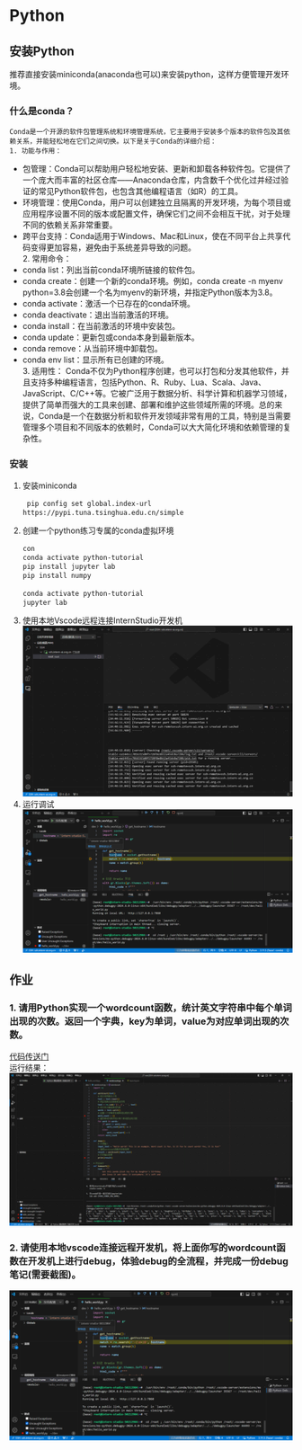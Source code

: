 # Python

## 安装Python
推荐直接安装miniconda(anaconda也可以)来安装python，这样方便管理开发环境。
### 什么是conda？
    Conda是一个开源的软件包管理系统和环境管理系统，它主要用于安装多个版本的软件包及其依赖关系，并能轻松地在它们之间切换。以下是关于Conda的详细介绍：  
    1. 功能与作用：
  - 包管理：Conda可以帮助用户轻松地安装、更新和卸载各种软件包。它提供了一个庞大而丰富的社区仓库——Anaconda仓库，内含数千个优化过并经过验证的常见Python软件包，也包含其他编程语言（如R）的工具。
  - 环境管理：使用Conda，用户可以创建独立且隔离的开发环境，为每个项目或应用程序设置不同的版本或配置文件，确保它们之间不会相互干扰，对于处理不同的依赖关系非常重要。
  -  跨平台支持：Conda适用于Windows、Mac和Linux，使在不同平台上共享代码变得更加容易，避免由于系统差异导致的问题。  
    2. 常用命令：
  - conda list：列出当前conda环境所链接的软件包。  
  - conda create：创建一个新的conda环境。例如，conda create -n myenv python=3.8会创建一个名为myenv的新环境，并指定Python版本为3.8。  
  - conda activate：激活一个已存在的conda环境。  
  - conda deactivate：退出当前激活的环境。
  - conda install：在当前激活的环境中安装包。
  - conda update：更新包或conda本身到最新版本。
  - conda remove：从当前环境中卸载包。
  - conda env list：显示所有已创建的环境。  
    3. 适用性：
       Conda不仅为Python程序创建，也可以打包和分发其他软件，并且支持多种编程语言，包括Python、R、Ruby、Lua、Scala、Java、JavaScript、C/C++等。它被广泛用于数据分析、科学计算和机器学习领域，提供了简单而强大的工具来创建、部署和维护这些领域所需的环境。总的来说，Conda是一个在数据分析和软件开发领域非常有用的工具，特别是当需要管理多个项目和不同版本的依赖时，Conda可以大大简化环境和依赖管理的复杂性。  
### 安装
1. 安装miniconda  
    ```
     pip config set global.index-url https://pypi.tuna.tsinghua.edu.cn/simple             
2. 创建一个python练习专属的conda虚拟环境
    ```shell
    con
    conda activate python-tutorial  
    pip install jupyter lab 
    pip install numpy

    conda activate python-tutorial         
    jupyter lab  
3. 使用本地Vscode远程连接InternStudio开发机  
![alt text](img/1720594057419_D0E91AE3-3BDA-43b4-B8D8-BEC480BA8D0B.png)  
4. 运行调试
![alt text](img/运行调试.png)  


## 作业
### 1. 请用Python实现一个wordcount函数，统计英文字符串中每个单词出现的次数。返回一个字典，key为单词，value为对应单词出现的次数。
[代码传送门](wordcount.py)  
运行结果：
![alt text](img/wordcount执行结果.png)
### 2. 请使用本地vscode连接远程开发机，将上面你写的wordcount函数在开发机上进行debug，体验debug的全流程，并完成一份debug笔记(需要截图)。
![alt text](img/运行调试.png)
